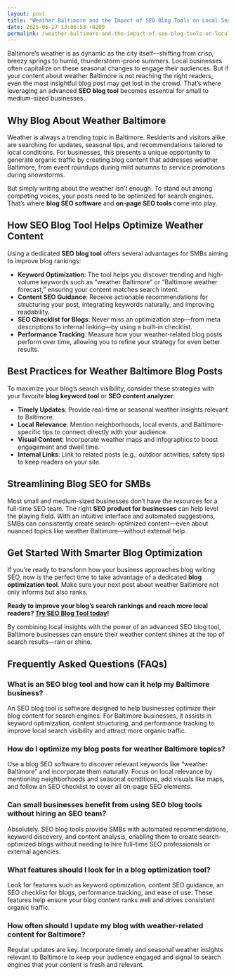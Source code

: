 ```yaml
---
layout: post
title: "Weather Baltimore and the Impact of SEO Blog Tools on Local Search"
date: 2025-06-27 13:06:53 +0200
permalink: /weather-baltimore-and-the-impact-of-seo-blog-tools-on-local-search/
---
```

Baltimore’s weather is as dynamic as the city itself—shifting from crisp, breezy springs to humid, thunderstorm-prone summers. Local businesses often capitalize on these seasonal changes to engage their audiences. But if your content about weather Baltimore is not reaching the right readers, even the most insightful blog post may get lost in the crowd. That’s where leveraging an advanced **SEO blog tool** becomes essential for small to medium-sized businesses.

## Why Blog About Weather Baltimore

Weather is always a trending topic in Baltimore. Residents and visitors alike are searching for updates, seasonal tips, and recommendations tailored to local conditions. For businesses, this presents a unique opportunity to generate organic traffic by creating blog content that addresses weather Baltimore, from event roundups during mild autumns to service promotions during snowstorms.

But simply writing about the weather isn’t enough. To stand out among competing voices, your posts need to be optimized for search engines. That’s where **blog SEO software** and **on-page SEO tools** come into play.

## How SEO Blog Tool Helps Optimize Weather Content

Using a dedicated **SEO blog tool** offers several advantages for SMBs aiming to improve blog rankings:

- **Keyword Optimization**: The tool helps you discover trending and high-volume keywords such as “weather Baltimore” or “Baltimore weather forecast,” ensuring your content matches search intent.
- **Content SEO Guidance**: Receive actionable recommendations for structuring your post, integrating keywords naturally, and improving readability.
- **SEO Checklist for Blogs**: Never miss an optimization step—from meta descriptions to internal linking—by using a built-in checklist.
- **Performance Tracking**: Measure how your weather-related blog posts perform over time, allowing you to refine your strategy for even better results.

## Best Practices for Weather Baltimore Blog Posts

To maximize your blog’s search visibility, consider these strategies with your favorite **blog keyword tool** or **SEO content analyzer**:

- **Timely Updates**: Provide real-time or seasonal weather insights relevant to Baltimore.
- **Local Relevance**: Mention neighborhoods, local events, and Baltimore-specific tips to connect directly with your audience.
- **Visual Content**: Incorporate weather maps and infographics to boost engagement and dwell time.
- **Internal Links**: Link to related posts (e.g., outdoor activities, safety tips) to keep readers on your site.

## Streamlining Blog SEO for SMBs

Most small and medium-sized businesses don’t have the resources for a full-time SEO team. The right **SEO product for businesses** can help level the playing field. With an intuitive interface and automated suggestions, SMBs can consistently create search-optimized content—even about nuanced topics like weather Baltimore—without external help.

## Get Started With Smarter Blog Optimization

If you’re ready to transform how your business approaches blog writing SEO, now is the perfect time to take advantage of a dedicated **blog optimization tool**. Make sure your next post about weather Baltimore not only informs but also ranks.

**Ready to improve your blog’s search rankings and reach more local readers? [Try SEO Blog Tool today](https://seoblogtool.com/)!**

By combining local insights with the power of an advanced SEO blog tool, Baltimore businesses can ensure their weather content shines at the top of search results—rain or shine.

## Frequently Asked Questions (FAQs)

### What is an SEO blog tool and how can it help my Baltimore business?

An SEO blog tool is software designed to help businesses optimize their blog content for search engines. For Baltimore businesses, it assists in keyword optimization, content structuring, and performance tracking to improve local search visibility and attract more organic traffic.

### How do I optimize my blog posts for weather Baltimore topics?

Use a blog SEO software to discover relevant keywords like “weather Baltimore” and incorporate them naturally. Focus on local relevance by mentioning neighborhoods and seasonal conditions, add visuals like maps, and follow an SEO checklist to cover all on-page SEO elements.

### Can small businesses benefit from using SEO blog tools without hiring an SEO team?

Absolutely. SEO blog tools provide SMBs with automated recommendations, keyword discovery, and content analysis, enabling them to create search-optimized blogs without needing to hire full-time SEO professionals or external agencies.

### What features should I look for in a blog optimization tool?

Look for features such as keyword optimization, content SEO guidance, an SEO checklist for blogs, performance tracking, and ease of use. These features help ensure your blog content ranks well and drives consistent organic traffic.

### How often should I update my blog with weather-related content for Baltimore?

Regular updates are key. Incorporate timely and seasonal weather insights relevant to Baltimore to keep your audience engaged and signal to search engines that your content is fresh and relevant.

<script type="application/ld+json">
{
  "@context": "https://schema.org",
  "@type": "BlogPosting",
  "headline": "Weather Baltimore and the Impact of SEO Blog Tools on Local Search",
  "description": "Explore how Baltimore businesses can leverage SEO blog tools to optimize weather-related content, improve local search rankings, and drive organic traffic.",
  "author": {
    "@type": "Person",
    "name": "SEO Blog Tool"
  },
  "publisher": {
    "@type": "Person",
    "name": "SEO Blog Tool"
  },
  "mainEntityOfPage": {
    "@type": "WebPage",
    "@id": "https://seoblogtool.com/blog/weather-baltimore-seo-impact"
  },
  "datePublished": "2024-06-01",
  "dateModified": "2024-06-01",
  "keywords": "SEO blog tool, blog SEO software, keyword optimization, content SEO, on-page SEO tool, blog writing SEO, blog keyword tool, SEO tools for SMBs, SEO checklist for blogs, SEO content analyzer, blog optimization tool, SEO product for businesses, improve blog rankings",
  "articleSection": "SEO Blog Tools, Local SEO, Baltimore Weather",
  "inLanguage": "en-US"
}
</script>

<script type="application/ld+json">
{
  "@context": "https://schema.org",
  "@type": "FAQPage",
  "mainEntity": [
    {
      "@type": "Question",
      "name": "What is an SEO blog tool and how can it help my Baltimore business?",
      "acceptedAnswer": {
        "@type": "Answer",
        "text": "An SEO blog tool is software designed to help businesses optimize their blog content for search engines. For Baltimore businesses, it assists in keyword optimization, content structuring, and performance tracking to improve local search visibility and attract more organic traffic."
      }
    },
    {
      "@type": "Question",
      "name": "How do I optimize my blog posts for weather Baltimore topics?",
      "acceptedAnswer": {
        "@type": "Answer",
        "text": "Use a blog SEO software to discover relevant keywords like “weather Baltimore” and incorporate them naturally. Focus on local relevance by mentioning neighborhoods and seasonal conditions, add visuals like maps, and follow an SEO checklist to cover all on-page SEO elements."
      }
    },
    {
      "@type": "Question",
      "name": "Can small businesses benefit from using SEO blog tools without hiring an SEO team?",
      "acceptedAnswer": {
        "@type": "Answer",
        "text": "Absolutely. SEO blog tools provide SMBs with automated recommendations, keyword discovery, and content analysis, enabling them to create search-optimized blogs without needing to hire full-time SEO professionals or external agencies."
      }
    },
    {
      "@type": "Question",
      "name": "What features should I look for in a blog optimization tool?",
      "acceptedAnswer": {
        "@type": "Answer",
        "text": "Look for features such as keyword optimization, content SEO guidance, an SEO checklist for blogs, performance tracking, and ease of use. These features help ensure your blog content ranks well and drives consistent organic traffic."
      }
    },
    {
      "@type": "Question",
      "name": "How often should I update my blog with weather-related content for Baltimore?",
      "acceptedAnswer": {
        "@type": "Answer",
        "text": "Regular updates are key. Incorporate timely and seasonal weather insights relevant to Baltimore to keep your audience engaged and signal to search engines that your content is fresh and relevant."
      }
    }
  ]
}
</script>